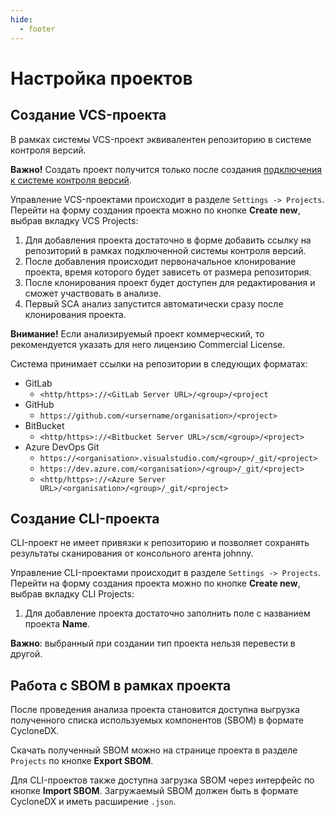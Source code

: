 ```yaml
---
hide:
  - footer
---
```

# Настройка проектов

## Создание VCS-проекта

В рамках системы VCS-проект эквивалентен репозиторию в системе контроля версий. 

**Важно!** Создать проект получится только после создания [подключения к системе контроля версий](/on-premise/how-to/vcs-git).

Управление VCS-проектами происходит в разделе `Settings -> Projects`. Перейти на форму создания проекта можно по кнопке **Create new**, выбрав вкладку VCS Projects:

1. Для добавления проекта достаточно в форме добавить ссылку на репозиторий в рамках подключенной системы контроля версий.
2. После добавления происходит первоначальное клонирование проекта, время которого будет зависеть от размера репозитория.
3. После клонирования проект будет доступен для редактирования и сможет участвовать в анализе.
4. Первый SCA анализ запустится автоматически сразу после клонирования проекта.

**Внимание!** Если анализируемый проект коммерческий, то рекомендуется указать для него лицензию Commercial License. 

Система принимает ссылки на репозитории в следующих форматах:

- GitLab
    + `<http/https>://<GitLab Server URL>/<group>/<project`
- GitHub
    + `https://github.com/<ursername/organisation>/<project>`
- BitBucket
    + `<http/https>://<Bitbucket Server URL>/scm/<group>/<project>`
- Azure DevOps Git
    + `https://<organisation>.visualstudio.com/<group>/_git/<project>`
    + `https://dev.azure.com/<organisation>/<group>/_git/<project>`
    + `<http/https>://<Azure Server URL>/<organisation>/<group>/_git/<project>`


## Создание CLI-проекта

CLI-проект не имеет привязки к репозиторию и позволяет сохранять результаты сканирования от консольного агента johnny.

Управление CLI-проектами происходит в разделе `Settings -> Projects`. Перейти на форму создания проекта можно по кнопке **Create new**, выбрав вкладку CLI Projects:

1. Для добавление проекта достаточно заполнить поле с названием проекта **Name**.

**Важно**: выбранный при создании тип проекта нельзя перевести в другой.

## Работа с SBOM в рамках проекта

После проведения анализа проекта становится доступна выгрузка полученного списка используемых компонентов (SBOM) в формате CycloneDX.

Скачать полученный SBOM можно на странице проекта в разделе `Projects` по кнопке **Export SBOM**.

Для CLI-проектов также доступна загрузка SBOM через интерфейс по кнопке **Import SBOM**. Загружаемый SBOM должен быть в формате CycloneDX и иметь расширение `.json`.